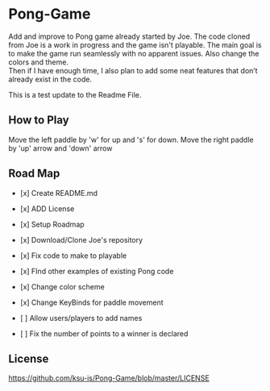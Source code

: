 # Pong-Game
Add and improve to Pong game already started by Joe. The code cloned from Joe is a work in progress and the game isn't playable.
The main goal is to make the game run seamlessly with no apparent issues. Also change the colors and theme.   
Then if I have enough time, I also plan to add some neat features that don’t already exist in the code. 

This is a test update to the Readme File.

## How to Play
Move the left paddle by 'w' for up and 's' for down. Move the right paddle by 'up' arrow and 'down' arrow
## Road Map

* <p>[x] Create README.md</p>
* <p>[x] ADD License</p>
* <p>[x] Setup Roadmap</p>
* <p>[x] Download/Clone Joe's repository</p> 
* <p>[x] Fix code to make to playable</p>
* <p>[x] FInd other examples of existing Pong code</p>
* <p>[x] Change color scheme</p>
* <p>[x] Change KeyBinds for paddle movement</p>
* <p>[ ] Allow users/players to add names</p>
* <p>[ ] Fix the number of points to a winner is declared</p>

## License 
https://github.com/ksu-is/Pong-Game/blob/master/LICENSE
